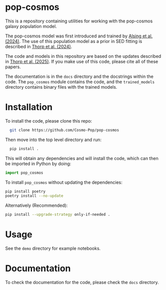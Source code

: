 # pop-cosmos

This is a repository containing utilities for working with the pop-cosmos galaxy population model. 

The pop-cosmos model was first introduced and trained by [Alsing et al. (2024)](https://arxiv.org/abs/2402.00935). The use of this population model as a prior in SED fitting is described in [Thorp et al. (2024)](https://arxiv.org/abs/2406.19437). 

The code and models in this repository are based on the updates described in [Thorp et al. (2025)](https://arxiv.org/abs/2506.12122). If you make use of this code, please cite all of these papers.

The documentation is in the `docs` directory and the docstrings within the code. The `pop_cosmos` module contains the code, and the `trained_models` directory contains binary files with the trained models.

# Installation
To install the code, please clone this repo:
```bash
  git clone https://github.com/Cosmo-Pop/pop-cosmos
```
Then move into the top level directory and run:
```bash
  pip install .
```
This will obtain any dependencies and will install the code, which can then be imported in Python by doing:
```python
import pop_cosmos
```
To install `pop_cosmos` without updating the dependencies:
```bash
pip install poetry
poetry install --no-update
```
Alternatively (Recommended):
```bash
pip install --upgrade-strategy only-if-needed .
```

# Usage
See the `demo` directory for example notebooks.

# Documentation
To check the documentation for the code, please check the `docs` directory.

